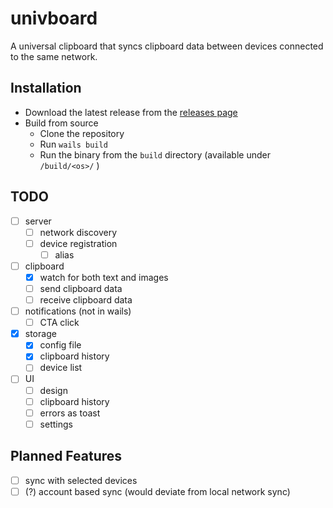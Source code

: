 # univboard

A universal clipboard that syncs clipboard data between devices connected to the same network.

## Installation
- Download the latest release from the [releases page]()
- Build from source
  - Clone the repository
  - Run `wails build`
  - Run the binary from the `build` directory (available under `/build/<os>/` )

## TODO
- [ ] server
  - [ ] network discovery
  - [ ] device registration
    - [ ] alias
- [ ] clipboard
  - [x] watch for both text and images
  - [ ] send clipboard data
  - [ ] receive clipboard data
- [ ] notifications (not in wails)
  - [ ] CTA click 
- [x] storage
  - [x] config file
  - [x] clipboard history
  - [ ] device list
- [ ] UI
  - [ ] design
  - [ ] clipboard history
  - [ ] errors as toast
  - [ ] settings

## Planned Features
- [ ] sync with selected devices
- [ ] (?) account based sync (would deviate from local network sync)